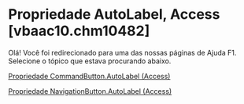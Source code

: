 
# Propriedade AutoLabel, Access [vbaac10.chm10482]

Olá! Você foi redirecionado para uma das nossas páginas de Ajuda F1. Selecione o tópico que estava procurando abaixo.

[Propriedade CommandButton.AutoLabel (Access)](http://msdn.microsoft.com/library/f71bdc7f-9703-eeaa-70a8-70b6ddb72f85%28Office.15%29.aspx)

[Propriedade NavigationButton.AutoLabel (Access)](http://msdn.microsoft.com/library/addd9533-d975-1b85-e941-c560188f0d8a%28Office.15%29.aspx)


